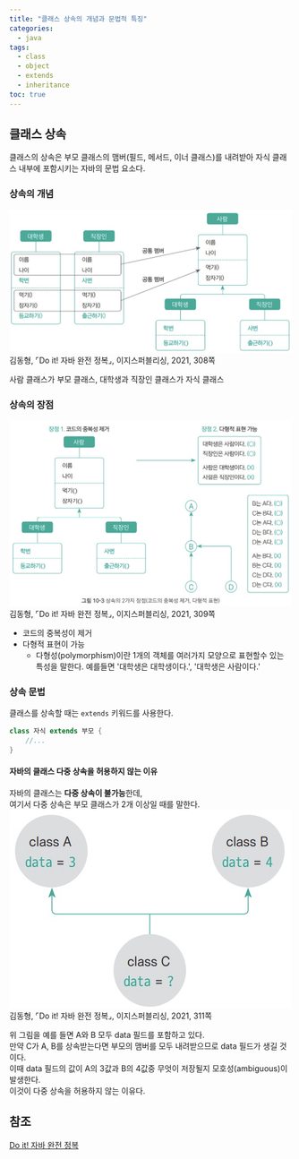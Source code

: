 ```yaml
---
title: "클래스 상속의 개념과 문법적 특징"
categories:
  - java
tags:
  - class
  - object
  - extends
  - inheritance
toc: true
---
```

## 클래스 상속
클래스의 상속은 부모 클래스의 맴버(필드, 메서드, 이너 클래스)를 내려받아 자식 클래스 내부에 
포함시키는 자바의 문법 요소다.

### 상속의 개념
<img src="../../assets/images/java/class-inheritance-example.jpeg" alt="">
김동형, ⌜Do it! 자바 완전 정복⌟, 이지스퍼블리싱, 2021, 308쪽  

사람 클래스가 부모 클래스, 대학생과 직장인 클래스가 자식 클래스

### 상속의 장점  

<img src="../../assets/images/java/class-inheritance-example2.jpeg" alt="">
김동형, ⌜Do it! 자바 완전 정복⌟, 이지스퍼블리싱, 2021, 309쪽  

- 코드의 중복성이 제거
- 다형적 표현이 가능
  - 다형성(polymorphism)이란 1개의 객체를 여러가지 모양으로 표현할수 있는 특성을 말한다. 예를들면 '대학생은 대학생이다.', '대학생은 사람이다.'

### 상속 문법
클래스를 상속할 때는 `extends` 키워드를 사용한다.
```java
class 자식 extends 부모 {
    //...
}
```

#### 자바의 클래스 다중 상속을 허용하지 않는 이유
자바의 클래스는 **다중 상속이 불가능**한데,  
여기서 다중 상속은 부모 클래스가 2개 이상일 때를 말한다.
<img src="../../assets/images/java/class-inheritance-example3.jpeg" alt="">
김동형, ⌜Do it! 자바 완전 정복⌟, 이지스퍼블리싱, 2021, 311쪽

위 그림을 예를 들면 A와 B 모두 data 필드를 포함하고 있다.  
만약 C가 A, B를 상속받는다면 부모의 맴버를 모두 내려받으므로 data 필드가 생길 것이다.  
이때 data 필드의 값이 A의 3값과 B의 4값중 무엇이 저장될지 모호성(ambiguous)이 발생한다.  
이것이 다중 상속을 허용하지 않는 이유다.

## 참조

[Do it! 자바 완전 정복](http://www.yes24.com/Product/Goods/103389317)